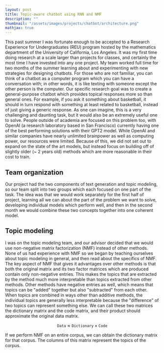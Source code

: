 ```yaml
---
layout: post
title: Topic-aware chatbot using RNN and NMF
description: ""
thumbnail: "/assets/images/projects/chatbot/architecture.png"
mathjax: true
---
```


 
This past summer I was fortunate enough to be accepted to a Research Experience for Undergraduates (REU) program hosted by the mathematics department of the University of California, Los Angeles. It was my first time doing research at a scale larger than projects for classes, and certainly the most time I have invested into any one project. My team worked full time for two months of the summer learning about and experimenting with new strategies for designing chatbots. For those who are not familiar, you can think of a chatbot as a computer program which you can have a conversation with; in other words, it is like texting with someone except the other person is the computer. Our specific research goal was to create a general-purpose chatbot which provides topical responses more so than general ones. For example, if you ask it something about basketball, it should in turn respond with something at least related to basketball, instead of just giving a generic response. As one can imagine, this is a very challenging and daunting task, but it would also be an extremely useful one to solve. People outside of academia are focused on this problem too, with OpenAI (a research laboratory based in San Francisco) currently having one of the best performing solutions with their GPT2 model. While OpenAI and similar companies have nearly unlimited brainpower as well as computing power, our resources were limited. Because of this, we did not set out to expand on the state of the art models, but instead focus on building off of slightly older (~ 2 years old) methods which are more reasonable in their cost to train.

## Team organization

Our project had the two components of text generation and topic modeling, so our team split into two groups which each focused on one part of the task. The idea was that we would work separately for the first half of project, learning all we can about the part of the problem we want to solve, developing individual models which perform well, and then in the second month we would combine these two concepts together into one coherent model. 

## Topic modeling
I was on the topic modeling team, and our advisor decided that we would use non-negative matrix factorization (NMF) instead of other methods. None of us had experience with NMF so we began by teaching ourselves about topic modeling in general, and then read about the specifics of NMF. The key aspect of NMF that gives it advantages over other methods is that both the original matrix and its two factor matrices which are produced contain only non-negative entries. This makes the topics that are extracted by the method much more interpretable than topics extracted from other methods. Other methods have negative entries as well, which means that topics can be "added" together but also "subtracted" from each other. When topics are combined in ways other than additive methods, the individual topics are generally less interpretable because the "difference" of two topics can represent something else. We can call these two matrices the dictionary matrix and the code matrix, and their product should approximate the original data matrix.

$$\texttt{Data} \approx \texttt{Dictionary} \times \texttt{Code}$$

If we perform NMF on an entire corpus, we can obtain the dictionary matrix for that corpus. The columns of this matrix represent the topics of the corpus. 
